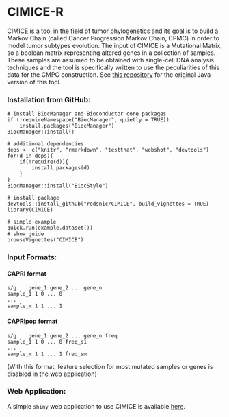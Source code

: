 # CIMICE-R

CIMICE is a tool in the field of tumor phylogenetics and
its goal is to build a Markov Chain (called Cancer Progression Markov Chain, CPMC) in order to model tumor subtypes evolution.
The input of CIMICE is a Mutational Matrix, so a boolean matrix representing altered genes in a
collection of samples. These samples are assumed to be obtained with single-cell DNA analysis techniques and
the tool is specifically written to use the peculiarities of this data for the CMPC construction.
See [this repository](https://github.com/redsnic/tumorEvolutionWithMarkovChains/tree/master/GenotypeEvolutionPaths) for the original Java version of this tool.

### Installation from GitHub:

```{R}
# install BiocManager and Bioconductor core packages
if (!requireNamespace("BiocManager", quietly = TRUE))
    install.packages("BiocManager")
BiocManager::install()

# additional dependencies
deps <- c("knitr", "rmarkdown", "testthat", "webshot", "devtools")
for(d in deps){
    if(!require(d)){
        install.packages(d)
    }
}
BiocManager::install("BiocStyle")

# install package
devtools::install_github("redsnic/CIMICE", build_vignettes = TRUE)
library(CIMICE)

# simple example
quick.run(example.dataset())
# show guide
browseVignettes("CIMICE")
```

### Input Formats:

#### CAPRI format

```
s/g    gene_1 gene_2 ... gene_n
sample_1 1 0 ... 0
...
sample_m 1 1 ... 1
```

#### CAPRIpop format

```
s/g    gene_1 gene_2 ... gene_n freq
sample_1 1 0 ... 0 freq_s1
...
sample_m 1 1 ... 1 freq_sm
```

(With this format, feature selection for most mutated samples or genes is disabled in the web application)

### Web Application:

A simple `shiny` web application to use CIMICE is available [here](https://redsnic.shinyapps.io/CIMICE_WEB/).
